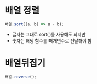 # 배열 정렬

```js
배열.sort((a, b) => a - b);
```

- 글자는 그대로 sort()를 사용해도 되지만
- 숫자는 해당 함수를 매개변수로 전달해야 함

# 배열뒤집기

```js
배열.reverse();
```

